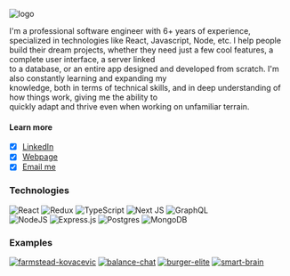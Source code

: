 ![logo](https://user-images.githubusercontent.com/101182691/174660783-73c7109b-c85d-4d9f-85c1-0a6252f42c39.gif)

I'm a professional software engineer with 6+ years of experience, specialized in technologies like React, Javascript, Node, etc. I help people  
build their dream projects, whether they need just a few cool features, a complete user interface, a server linked  
to a database, or an entire app designed and developed from scratch. I'm also constantly learning and expanding my  
knowledge, both in terms of technical skills, and in deep understanding of how things work, giving me the ability to   
quickly adapt and thrive even when working on unfamiliar terrain.  

#### Learn more
- [x] [LinkedIn](https://www.linkedin.com/in/marko-mutic/)
- [x] [Webpage](https://thorn29.github.io)
- [x] [Email me](mailto:jthorn29@protonmail.com)

### Technologies 
![React](https://img.shields.io/badge/react-%2320232a.svg?style=for-the-badge&logo=react&logoColor=%2361DAFB) ![Redux](https://img.shields.io/badge/redux-%23593d88.svg?style=for-the-badge&logo=redux&logoColor=white) ![TypeScript](https://img.shields.io/badge/typescript-%23007ACC.svg?style=for-the-badge&logo=typescript&logoColor=white) ![Next JS](https://img.shields.io/badge/Next-black?style=for-the-badge&logo=next.js&logoColor=white) ![GraphQL](https://img.shields.io/badge/-GraphQL-E10098?style=for-the-badge&logo=graphql&logoColor=white)  
![NodeJS](https://img.shields.io/badge/node.js-6DA55F?style=for-the-badge&logo=node.js&logoColor=white) ![Express.js](https://img.shields.io/badge/express.js-%23404d59.svg?style=for-the-badge&logo=express&logoColor=%2361DAFB) ![Postgres](https://img.shields.io/badge/postgres-%23316192.svg?style=for-the-badge&logo=postgresql&logoColor=white) ![MongoDB](https://img.shields.io/badge/MongoDB-%234ea94b.svg?style=for-the-badge&logo=mongodb&logoColor=white)  

### Examples
[![farmstead-kovacevic](https://user-images.githubusercontent.com/101182691/174673797-740c60ea-9b8e-4340-aaeb-2c329fba544c.gif)](https://github.com/Thorn29/farmstead-kovacevic)
[![balance-chat](https://user-images.githubusercontent.com/101182691/174673919-39e37263-7568-429d-9f5c-973feff3de8e.gif)](https://github.com/Thorn29/balance-chat)
[![burger-elite](https://user-images.githubusercontent.com/101182691/174673953-a03b0f68-a918-49ae-a4fd-588c8db55480.gif)](https://github.com/Thorn29/burger-elite)
[![smart-brain](https://user-images.githubusercontent.com/101182691/174673973-99ed89ef-5997-4859-9c04-076f592a7de9.gif)](https://github.com/Thorn29/smart-brain-zerotomastery)






